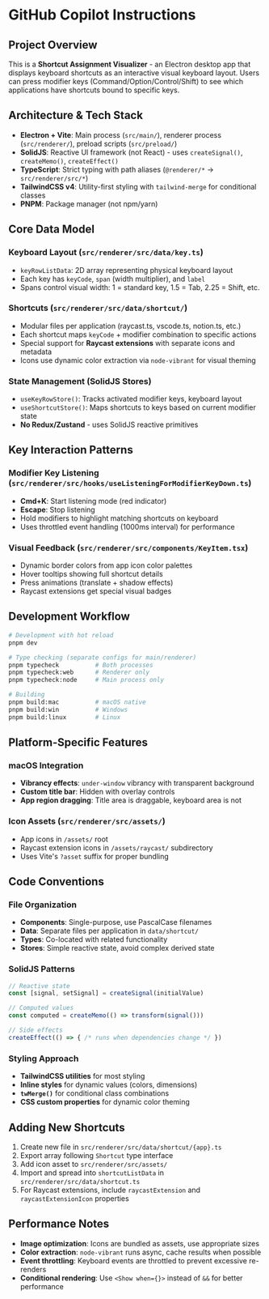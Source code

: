 # GitHub Copilot Instructions

## Project Overview
This is a **Shortcut Assignment Visualizer** - an Electron desktop app that displays keyboard shortcuts as an interactive visual keyboard layout. Users can press modifier keys (Command/Option/Control/Shift) to see which applications have shortcuts bound to specific keys.

## Architecture & Tech Stack
- **Electron + Vite**: Main process (`src/main/`), renderer process (`src/renderer/`), preload scripts (`src/preload/`)
- **SolidJS**: Reactive UI framework (not React) - uses `createSignal()`, `createMemo()`, `createEffect()`
- **TypeScript**: Strict typing with path aliases (`@renderer/*` → `src/renderer/src/*`)
- **TailwindCSS v4**: Utility-first styling with `tailwind-merge` for conditional classes
- **PNPM**: Package manager (not npm/yarn)

## Core Data Model
### Keyboard Layout (`src/renderer/src/data/key.ts`)
- `keyRowListData`: 2D array representing physical keyboard layout
- Each key has `keyCode`, `span` (width multiplier), and `label`
- Spans control visual width: 1 = standard key, 1.5 = Tab, 2.25 = Shift, etc.

### Shortcuts (`src/renderer/src/data/shortcut/`)
- Modular files per application (raycast.ts, vscode.ts, notion.ts, etc.)
- Each shortcut maps `keyCode` + modifier combination to specific actions
- Special support for **Raycast extensions** with separate icons and metadata
- Icons use dynamic color extraction via `node-vibrant` for visual theming

### State Management (SolidJS Stores)
- `useKeyRowStore()`: Tracks activated modifier keys, keyboard layout
- `useShortcutStore()`: Maps shortcuts to keys based on current modifier state
- **No Redux/Zustand** - uses SolidJS reactive primitives

## Key Interaction Patterns
### Modifier Key Listening (`src/renderer/src/hooks/useListeningForModifierKeyDown.ts`)
- **Cmd+K**: Start listening mode (red indicator)
- **Escape**: Stop listening
- Hold modifiers to highlight matching shortcuts on keyboard
- Uses throttled event handling (1000ms interval) for performance

### Visual Feedback (`src/renderer/src/components/KeyItem.tsx`)
- Dynamic border colors from app icon color palettes
- Hover tooltips showing full shortcut details
- Press animations (translate + shadow effects)
- Raycast extensions get special visual badges

## Development Workflow
```bash
# Development with hot reload
pnpm dev

# Type checking (separate configs for main/renderer)
pnpm typecheck          # Both processes
pnpm typecheck:web      # Renderer only
pnpm typecheck:node     # Main process only

# Building
pnpm build:mac          # macOS native
pnpm build:win          # Windows
pnpm build:linux        # Linux
```

## Platform-Specific Features
### macOS Integration
- **Vibrancy effects**: `under-window` vibrancy with transparent background
- **Custom title bar**: Hidden with overlay controls
- **App region dragging**: Title area is draggable, keyboard area is not

### Icon Assets (`src/renderer/src/assets/`)
- App icons in `/assets/` root
- Raycast extension icons in `/assets/raycast/` subdirectory
- Uses Vite's `?asset` suffix for proper bundling

## Code Conventions
### File Organization
- **Components**: Single-purpose, use PascalCase filenames
- **Data**: Separate files per application in `data/shortcut/`
- **Types**: Co-located with related functionality
- **Stores**: Simple reactive state, avoid complex derived state

### SolidJS Patterns
```typescript
// Reactive state
const [signal, setSignal] = createSignal(initialValue)

// Computed values
const computed = createMemo(() => transform(signal()))

// Side effects
createEffect(() => { /* runs when dependencies change */ })
```

### Styling Approach
- **TailwindCSS utilities** for most styling
- **Inline styles** for dynamic values (colors, dimensions)
- **`twMerge()`** for conditional class combinations
- **CSS custom properties** for dynamic color theming

## Adding New Shortcuts
1. Create new file in `src/renderer/src/data/shortcut/{app}.ts`
2. Export array following `Shortcut` type interface
3. Add icon asset to `src/renderer/src/assets/`
4. Import and spread into `shortcutListData` in `src/renderer/src/data/shortcut.ts`
5. For Raycast extensions, include `raycastExtension` and `raycastExtensionIcon` properties

## Performance Notes
- **Image optimization**: Icons are bundled as assets, use appropriate sizes
- **Color extraction**: `node-vibrant` runs async, cache results when possible
- **Event throttling**: Keyboard events are throttled to prevent excessive re-renders
- **Conditional rendering**: Use `<Show when={}>` instead of `&&` for better performance
